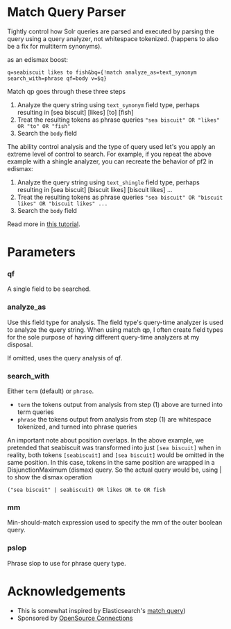 # Match Query Parser

Tightly control how Solr queries are parsed and executed by parsing the query using a query analyzer, not whitespace tokenized. (happens to also be a fix for multiterm synonyms).

as an edismax boost:

```
q=seabiscuit likes to fish&bq={!match analyze_as=text_synonym search_with=phrase qf=body v=$q}
```

Match qp goes through these three steps

1. Analyze the query string using `text_synonym` field type, perhaps resulting in [sea biscuit] [likes] [to] [fish]
2. Treat the resulting tokens as phrase queries `"sea biscuit" OR "likes" OR "to" OR "fish"`
3. Search the `body` field 

The ability control analysis and the type of query used let's you apply an extreme level of control to search. For example, if you repeat the above example with a shingle analyzer, you can recreate the behavior of pf2 in edismax:

1. Analyze the query string using `text_shingle` field type, perhaps resulting in [sea biscuit] [biscuit likes] [biscuit likes] ... 
2. Treat the resulting tokens as phrase queries `"sea biscuit" OR "biscuit likes" OR "biscuit likes" ...`
3. Search the `body` field

Read more in [this tutorial](TUTORIAL.md).

# Parameters

### qf

A single field to be searched.

### analyze_as 

Use this field type for analysis. The field type's query-time analyzer is used to analyze the query string. When using match qp, I often create field types for the sole purpose of having different query-time analyzers at my disposal.

If omitted, uses the query analysis of qf.

### search_with

 Either `term` (default) or `phrase`.
 
 - `term` the tokens output from analysis from step (1) above are turned into term queries
 - `phrase` the tokens output  from analysis from step (1) are whitespace tokenized, and turned into phrase queries   
 
 An important note about position overlaps. In the above example, we pretended that seabiscuit was transformed into just `[sea biscuit]` when in reality, both tokens `[seabiscuit]` and `[sea biscuit]` would be omitted in the same position. In this case, tokens in the same position are wrapped in a DisjunctionMaximum (dismax) query. So the actual query would be, using | to show the dismax operation
  
 `("sea biscuit" | seabiscuit) OR likes OR to OR fish` 

### mm

Min-should-match expression used to specify the mm of the outer boolean query.

### pslop

Phrase slop to use for phrase query type.

# Acknowledgements

 - This is somewhat inspired by Elasticsearch's [match query](https://www.elastic.co/guide/en/elasticsearch/reference/current/query-dsl-match-query.html))
 - Sponsored by [OpenSource Connections](http://opensourceconnections.com)

